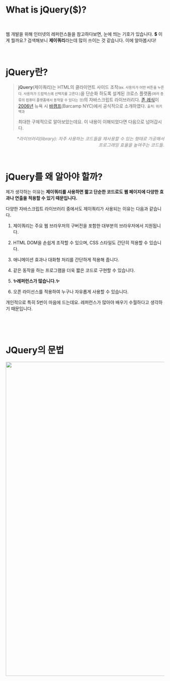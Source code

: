 # What is jQuery($)?


​	

웹 개발을 위해 인터넷의 레퍼런스들을 참고하다보면, 눈에 띄는 기호가 있습니다. __$__ 이게 뭘까요.? 검색해보니 **제이쿼리**라는데 많이 쓰이는 것 같습니다. 이에 알아봅시다!

​	

# jQuery란?

> **jQuery**(제이쿼리)는 HTML의 클라이언트 사이드 조작<span style="font-size:.8em">(ex. 사용자가 어떤 버튼을 누른다. 사용자가 드랍박스에 선택지를 고른다.)</span>을 단순화 하도록 설계된 크로스 플랫폼<span style="font-size:.8em">(여러 종류의 컴퓨터 플랫폼에서 동작할 수 있다는 것)</span>의 자바스크립트 라이브러리다. [존 레식](https://ko.wikipedia.org/wiki/존_레식)이 [2006년](https://ko.wikipedia.org/wiki/2006년) 뉴욕 시 [바캠프](https://ko.wikipedia.org/wiki/바캠프)(Barcamp NYC)에서 공식적으로 소개하였다. <span style="font-size:.8em">출처: 위키백과</span>
>
> 최대한 구체적으로 알아보았는데요. 이 내용이 이해되었다면 다음으로 넘어갑시다.

<p style='text-align:right; font-style:italic; color:grey'>*라이브러리(library): 자주 사용하는 코드들을 재사용할 수 있는 형태로 가공해서<br/> 프로그래밍 효율을 높여주는 코드들.</p>

​	

# jQuery를 왜 알아야 할까?

제가 생각하는 이유는 **제이쿼리를 사용하면 짧고 단순한 코드로도 웹 페이지에 다양한 효과나 연출을 적용할 수 있기 때문입니다.**

다양한 자바스크립트 라이브러리 중에서도 제이쿼리가 사용되는 이유는 다음과 같습니다.

1. 제이쿼리는 주요 웹 브라우저의 구버전을 포함한 대부분의 브라우저에서 지원됩니다.

2. HTML DOM을 손쉽게 조작할 수 있으며, CSS 스타일도 간단히 적용할 수 있습니다.

3. 애니메이션 효과나 대화형 처리를 간단하게 적용해 줍니다.

4. 같은 동작을 하는 프로그램을 더욱 짧은 코드로 구현할 수 있습니다.

5. **✨레퍼런스가 많습니다.✨**

6. 오픈 라이선스를 적용하여 누구나 자유롭게 사용할 수 있습니다.

개인적으로 특히 5번이 마음에 드는데요. 레퍼런스가 많아야 배우기 수월하다고 생각하기 때문입니다.

​					

​	

# JQuery의 문법

<image src="/images/JQuery_00.png" width="1000px">

​	

​	


